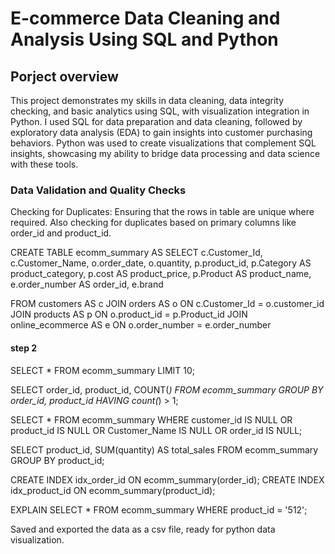# E-commerce Data Cleaning and Analysis Using SQL and Python

## Porject overview

This project demonstrates my skills in data cleaning, data integrity checking, and basic analytics using SQL, with visualization integration in Python. I used SQL for data preparation and data cleaning, followed by exploratory data analysis (EDA) to gain insights into customer purchasing behaviors. Python was used to create visualizations that complement SQL insights, showcasing my ability to bridge data processing and data science with these tools.

### Data Validation and Quality Checks
Checking for Duplicates: Ensuring that the rows in table are unique where required. Also checking for duplicates based on primary columns like order_id and product_id.

CREATE TABLE ecomm_summary AS 
SELECT
	c.Customer_Id,
	c.Customer_Name,
	o.order_date,
	o.quantity,
    p.product_id,
	p.Category AS product_category,
	p.cost AS product_price,
    p.Product AS product_name,
	e.order_number AS order_id,
    e.brand

FROM 
	customers AS c
JOIN 
	orders AS o ON c.Customer_Id = o.customer_id
JOIN 
	products AS p ON o.product_id = p.Product_id
JOIN 
	online_ecommerce AS e ON o.order_number = e.order_number

#### step 2 

SELECT * FROM ecomm_summary LIMIT 10;

SELECT order_id, product_id, COUNT(*)
FROM ecomm_summary 
GROUP BY order_id, product_id
HAVING count(*) > 1;

SELECT * FROM ecomm_summary
WHERE customer_id IS NULL OR product_id IS NULL OR Customer_Name IS NULL OR order_id IS NULL;

SELECT product_id, SUM(quantity) AS total_sales
FROM ecomm_summary
GROUP BY product_id;

CREATE INDEX idx_order_id ON ecomm_summary(order_id);
CREATE INDEX idx_product_id ON ecomm_summary(product_id);

EXPLAIN SELECT * FROM ecomm_summary WHERE product_id = '512';

Saved and exported the data as a csv file, ready for python data visualization. 


